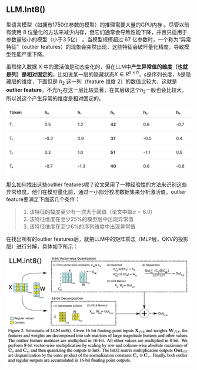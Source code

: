## LLM.Int8()

型语言模型（如拥有1750亿参数的模型）的推理需要大量的GPU内存 。尽管以前有使用 8 位量化的方法来减少内存，但它们通常会导致性能下降，并且只适用于参数量较小的模型（小于3.5亿） 。当模型规模超过 67 亿参数时，一个称为“异常特征”（outlier features）的现象会突然出现，这些特征会破坏量化精度，导致模型性能严重下降。

虽然输入数据 X 中的激活值是动态变化的，但在LLM中**产生异常值的维度（也就是列）是相对固定的**。比如说某一层的隐藏状态$X \in R^{s\times h}$，$s$是序列长度，$h$是隐藏层的维度，下面但是 $h_2$ 这一列（feature 维度 2）的数值比较大，这就是 **outlier feature**。不光$h_2$在这一层比较显著，在其层级这个$h_2$一般也会比较大，所以说这个产生异常的维度是相对固定的。

![](./img/LLMInt8()-1.jpg)

那么如何找出这些outlier features呢？论文采用了一种经验性的方法来识别这些异常维度。他们在模型量化前，通过一小部分校准数据集来分析激活值。outlier feature要满足下面这几个条件：

>1. 该特征的幅度至少有一次大于阈值（论文中取$\alpha=6.0$）
>2. 该特征维度在至少25%的模型层中出现异常值
>3. 该特征维度在至少6%的序列维度中出现异常值

在找出所有的outlier features后，就把LLM中的矩阵乘法（MLP层，QKV的投影层）进行分解，具体如下所示：

![](./img/LLMInt8().jpg)
